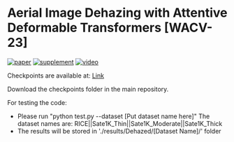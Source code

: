 # Aerial Image Dehazing with Attentive Deformable Transformers [WACV-23]

[![paper](https://img.shields.io/badge/Conference-Paper-<COLOR>.svg)](https://openaccess.thecvf.com/content/WACV2023/papers/Kulkarni_Aerial_Image_Dehazing_With_Attentive_Deformable_Transformers_WACV_2023_paper.pdf)
[![supplement](https://img.shields.io/badge/Supplementary-Material-red)](https://openaccess.thecvf.com/content/WACV2023/supplemental/Kulkarni_Aerial_Image_Dehazing_WACV_2023_supplemental.pdf)
[![video](https://img.shields.io/badge/Video-Presentation-F9D371)](https://drive.google.com/file/d/1pnQ7vyX_bjveLv9r29ah-pofkpiJY5Ry/view?usp=share_link)

Checkpoints are available at: [Link](https://drive.google.com/drive/folders/1MsYp7_4zQ5epOGGGs-k5xve8EWteeeIr?usp=share_link) 

Download the checkpoints folder in the main repository.

For testing the code:
- Please run "python test.py --dataset [Put dataset name here]"
The dataset names are: RICE||Sate1K_Thin||Sate1K_Moderate||Sate1K_Thick
- The results will be stored in './results/Dehazed/[Dataset Name]/' folder
